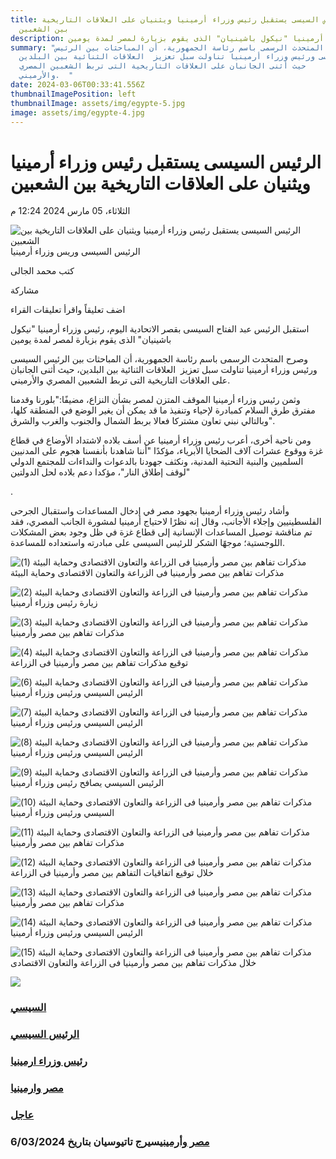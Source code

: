 ```yaml
---
title: الرئيس السيسى يستقبل رئيس وزراء أرمينيا ويثنيان على العلاقات التاريخية
  بين الشعبين
description: رئيس وزراء أرمينيا "نيكول باشينيان" الذى يقوم بزيارة لمصر لمدة يومين.
summary: "وصرح المتحدث الرسمى باسم رئاسة الجمهورية، أن المباحثات بين الرئيس
  السيسى ورئيس وزراء أرمينيا تناولت سبل تعزيز  العلاقات الثنائية بين البلدين،
  حيث أثنى الجانبان على العلاقات التاريخية التى تربط الشعبين المصري
  والأرميني.  "
date: 2024-03-06T00:33:41.556Z
thumbnailImagePosition: left
thumbnailImage: assets/img/egypte-5.jpg
image: assets/img/egypte-4.jpg
---
```

<!--StartFragment-->

# الرئيس السيسى يستقبل رئيس وزراء أرمينيا ويثنيان على العلاقات التاريخية بين الشعبين

الثلاثاء، 05 مارس 2024 12:24 م

![الرئيس السيسى يستقبل رئيس وزراء أرمينيا ويثنيان على العلاقات التاريخية بين الشعبين](https://img.youm7.com/large/20240305042809289.jpg "الرئيس السيسى يستقبل رئيس وزراء أرمينيا ويثنيان على العلاقات التاريخية بين الشعبين")الرئيس السيسى وريس وزراء أرمينيا

كتب محمد الجالى

مشاركة

اضف تعليقاً واقرأ تعليقات القراء

استقبل الرئيس عبد الفتاح السيسى بقصر الاتحادية اليوم، رئيس وزراء أرمينيا "نيكول باشينيان" الذى يقوم بزيارة لمصر لمدة يومين

[](https://vidverto.io/)

وصرح المتحدث الرسمى باسم رئاسة الجمهورية، أن المباحثات بين الرئيس السيسى ورئيس وزراء أرمينيا تناولت سبل تعزيز  العلاقات الثنائية بين البلدين، حيث أثنى الجانبان على العلاقات التاريخية التى تربط الشعبين المصري والأرميني.

وثمن رئيس وزراء أرمينيا الموقف المتزن لمصر بشأن النزاع، مضيفًا:"بلورنا وقدمنا مفترق طرق السلام كمبادرة لإحياء وتنفيذ ما قد يمكن أن يغير الوضع في المنطقة كلها، وبالتالي نبني تعاون مشتركا فعالا بربط الشمال والجنوب والغرب والشرق".

ومن ناحية أخرى، أعرب رئيس وزراء أرمينيا عن أسف بلاده لاشتداد الأوضاع في قطاع غزة ووقوع عشرات آلاف الضحايا الأبرياء، مؤكدًا "أننا شاهدنا بأنفسنا هجوم على المدنيين السلميين والبنية التحتية المدنية، ونكثف جهودنا بالدعوات والنداءات للمجتمع الدولي لوقف إطلاق النار"، مؤكدا دعم بلاده لحل الدولتين"

.

وأشاد رئيس وزراء أرمينيا بجهود مصر في إدخال المساعدات واستقبال الجرحى الفلسطينيين وإجلاء الأجانب، وقال إنه نظرًا لاحتياج أرمينيا لمشورة الجانب المصري، فقد تم مناقشة توصيل المساعدات الإنسانية إلى قطاع غزة في ظل وجود بعض المشكلات اللوجستية؛ موجهًا الشكر للرئيس السيسى على مبادرته واستعداده للمساعدة.

![مذكرات تفاهم بين مصر وأرمينيا فى الزراعة والتعاون الاقتصادى وحماية البيئة (1)](https://img.youm7.com/ArticleImgs/2024/3/5/41025-%D9%85%D8%B0%D9%83%D8%B1%D8%A7%D8%AA-%D8%AA%D9%81%D8%A7%D9%87%D9%85-%D8%A8%D9%8A%D9%86-%D9%85%D8%B5%D8%B1-%D9%88%D8%A3%D8%B1%D9%85%D9%8A%D9%86%D9%8A%D8%A7-%D9%81%D9%89-%D8%A7%D9%84%D8%B2%D8%B1%D8%A7%D8%B9%D8%A9-%D9%88%D8%A7%D9%84%D8%AA%D8%B9%D8%A7%D9%88%D9%86-%D8%A7%D9%84%D8%A7%D9%82%D8%AA%D8%B5%D8%A7%D8%AF%D9%89-%D9%88%D8%AD%D9%85%D8%A7%D9%8A%D8%A9-%D8%A7%D9%84%D8%A8%D9%8A%D8%A6%D8%A9-(1).jpg "مذكرات تفاهم بين مصر وأرمينيا فى الزراعة والتعاون الاقتصادى وحماية البيئة (1)")مذكرات تفاهم بين مصر وأرمينيا فى الزراعة والتعاون الاقتصادى وحماية البيئة

![مذكرات تفاهم بين مصر وأرمينيا فى الزراعة والتعاون الاقتصادى وحماية البيئة (2)](https://img.youm7.com/ArticleImgs/2024/3/5/62877-%D9%85%D8%B0%D9%83%D8%B1%D8%A7%D8%AA-%D8%AA%D9%81%D8%A7%D9%87%D9%85-%D8%A8%D9%8A%D9%86-%D9%85%D8%B5%D8%B1-%D9%88%D8%A3%D8%B1%D9%85%D9%8A%D9%86%D9%8A%D8%A7-%D9%81%D9%89-%D8%A7%D9%84%D8%B2%D8%B1%D8%A7%D8%B9%D8%A9-%D9%88%D8%A7%D9%84%D8%AA%D8%B9%D8%A7%D9%88%D9%86-%D8%A7%D9%84%D8%A7%D9%82%D8%AA%D8%B5%D8%A7%D8%AF%D9%89-%D9%88%D8%AD%D9%85%D8%A7%D9%8A%D8%A9-%D8%A7%D9%84%D8%A8%D9%8A%D8%A6%D8%A9-(2).jpg "مذكرات تفاهم بين مصر وأرمينيا فى الزراعة والتعاون الاقتصادى وحماية البيئة (2)")زيارة رئيس وزراء أرمينيا

![مذكرات تفاهم بين مصر وأرمينيا فى الزراعة والتعاون الاقتصادى وحماية البيئة (3)](https://img.youm7.com/ArticleImgs/2024/3/5/48047-%D9%85%D8%B0%D9%83%D8%B1%D8%A7%D8%AA-%D8%AA%D9%81%D8%A7%D9%87%D9%85-%D8%A8%D9%8A%D9%86-%D9%85%D8%B5%D8%B1-%D9%88%D8%A3%D8%B1%D9%85%D9%8A%D9%86%D9%8A%D8%A7-%D9%81%D9%89-%D8%A7%D9%84%D8%B2%D8%B1%D8%A7%D8%B9%D8%A9-%D9%88%D8%A7%D9%84%D8%AA%D8%B9%D8%A7%D9%88%D9%86-%D8%A7%D9%84%D8%A7%D9%82%D8%AA%D8%B5%D8%A7%D8%AF%D9%89-%D9%88%D8%AD%D9%85%D8%A7%D9%8A%D8%A9-%D8%A7%D9%84%D8%A8%D9%8A%D8%A6%D8%A9-(3).jpg "مذكرات تفاهم بين مصر وأرمينيا فى الزراعة والتعاون الاقتصادى وحماية البيئة (3)")مذكرات تفاهم بين مصر وأرمينيا

![مذكرات تفاهم بين مصر وأرمينيا فى الزراعة والتعاون الاقتصادى وحماية البيئة (4)](https://img.youm7.com/ArticleImgs/2024/3/5/55110-%D9%85%D8%B0%D9%83%D8%B1%D8%A7%D8%AA-%D8%AA%D9%81%D8%A7%D9%87%D9%85-%D8%A8%D9%8A%D9%86-%D9%85%D8%B5%D8%B1-%D9%88%D8%A3%D8%B1%D9%85%D9%8A%D9%86%D9%8A%D8%A7-%D9%81%D9%89-%D8%A7%D9%84%D8%B2%D8%B1%D8%A7%D8%B9%D8%A9-%D9%88%D8%A7%D9%84%D8%AA%D8%B9%D8%A7%D9%88%D9%86-%D8%A7%D9%84%D8%A7%D9%82%D8%AA%D8%B5%D8%A7%D8%AF%D9%89-%D9%88%D8%AD%D9%85%D8%A7%D9%8A%D8%A9-%D8%A7%D9%84%D8%A8%D9%8A%D8%A6%D8%A9-(4).jpg "مذكرات تفاهم بين مصر وأرمينيا فى الزراعة والتعاون الاقتصادى وحماية البيئة (4)")توقيع مذكرات تفاهم بين مصر وأرمينيا فى الزراعة 

![مذكرات تفاهم بين مصر وأرمينيا فى الزراعة والتعاون الاقتصادى وحماية البيئة (6)](https://img.youm7.com/ArticleImgs/2024/3/5/73475-%D9%85%D8%B0%D9%83%D8%B1%D8%A7%D8%AA-%D8%AA%D9%81%D8%A7%D9%87%D9%85-%D8%A8%D9%8A%D9%86-%D9%85%D8%B5%D8%B1-%D9%88%D8%A3%D8%B1%D9%85%D9%8A%D9%86%D9%8A%D8%A7-%D9%81%D9%89-%D8%A7%D9%84%D8%B2%D8%B1%D8%A7%D8%B9%D8%A9-%D9%88%D8%A7%D9%84%D8%AA%D8%B9%D8%A7%D9%88%D9%86-%D8%A7%D9%84%D8%A7%D9%82%D8%AA%D8%B5%D8%A7%D8%AF%D9%89-%D9%88%D8%AD%D9%85%D8%A7%D9%8A%D8%A9-%D8%A7%D9%84%D8%A8%D9%8A%D8%A6%D8%A9-(6).jpg "مذكرات تفاهم بين مصر وأرمينيا فى الزراعة والتعاون الاقتصادى وحماية البيئة (6)")الرئيس السيسي ورئيس وزراء أرمينيا

![مذكرات تفاهم بين مصر وأرمينيا فى الزراعة والتعاون الاقتصادى وحماية البيئة (7)](https://img.youm7.com/ArticleImgs/2024/3/5/104974-%D9%85%D8%B0%D9%83%D8%B1%D8%A7%D8%AA-%D8%AA%D9%81%D8%A7%D9%87%D9%85-%D8%A8%D9%8A%D9%86-%D9%85%D8%B5%D8%B1-%D9%88%D8%A3%D8%B1%D9%85%D9%8A%D9%86%D9%8A%D8%A7-%D9%81%D9%89-%D8%A7%D9%84%D8%B2%D8%B1%D8%A7%D8%B9%D8%A9-%D9%88%D8%A7%D9%84%D8%AA%D8%B9%D8%A7%D9%88%D9%86-%D8%A7%D9%84%D8%A7%D9%82%D8%AA%D8%B5%D8%A7%D8%AF%D9%89-%D9%88%D8%AD%D9%85%D8%A7%D9%8A%D8%A9-%D8%A7%D9%84%D8%A8%D9%8A%D8%A6%D8%A9-(7).jpg "مذكرات تفاهم بين مصر وأرمينيا فى الزراعة والتعاون الاقتصادى وحماية البيئة (7)")الرئيس السيسي ورئيس وزراء أرمينيا

![مذكرات تفاهم بين مصر وأرمينيا فى الزراعة والتعاون الاقتصادى وحماية البيئة (8)](https://img.youm7.com/ArticleImgs/2024/3/5/115926-%D9%85%D8%B0%D9%83%D8%B1%D8%A7%D8%AA-%D8%AA%D9%81%D8%A7%D9%87%D9%85-%D8%A8%D9%8A%D9%86-%D9%85%D8%B5%D8%B1-%D9%88%D8%A3%D8%B1%D9%85%D9%8A%D9%86%D9%8A%D8%A7-%D9%81%D9%89-%D8%A7%D9%84%D8%B2%D8%B1%D8%A7%D8%B9%D8%A9-%D9%88%D8%A7%D9%84%D8%AA%D8%B9%D8%A7%D9%88%D9%86-%D8%A7%D9%84%D8%A7%D9%82%D8%AA%D8%B5%D8%A7%D8%AF%D9%89-%D9%88%D8%AD%D9%85%D8%A7%D9%8A%D8%A9-%D8%A7%D9%84%D8%A8%D9%8A%D8%A6%D8%A9-(8).jpg "مذكرات تفاهم بين مصر وأرمينيا فى الزراعة والتعاون الاقتصادى وحماية البيئة (8)")الرئيس السيسي ورئيس وزراء أرمينيا

![مذكرات تفاهم بين مصر وأرمينيا فى الزراعة والتعاون الاقتصادى وحماية البيئة (9)](https://img.youm7.com/ArticleImgs/2024/3/5/70444-%D9%85%D8%B0%D9%83%D8%B1%D8%A7%D8%AA-%D8%AA%D9%81%D8%A7%D9%87%D9%85-%D8%A8%D9%8A%D9%86-%D9%85%D8%B5%D8%B1-%D9%88%D8%A3%D8%B1%D9%85%D9%8A%D9%86%D9%8A%D8%A7-%D9%81%D9%89-%D8%A7%D9%84%D8%B2%D8%B1%D8%A7%D8%B9%D8%A9-%D9%88%D8%A7%D9%84%D8%AA%D8%B9%D8%A7%D9%88%D9%86-%D8%A7%D9%84%D8%A7%D9%82%D8%AA%D8%B5%D8%A7%D8%AF%D9%89-%D9%88%D8%AD%D9%85%D8%A7%D9%8A%D8%A9-%D8%A7%D9%84%D8%A8%D9%8A%D8%A6%D8%A9-(9).jpg "مذكرات تفاهم بين مصر وأرمينيا فى الزراعة والتعاون الاقتصادى وحماية البيئة (9)")الرئيس السيسي يصافح رئيس وزراء أرمينيا

![مذكرات تفاهم بين مصر وأرمينيا فى الزراعة والتعاون الاقتصادى وحماية البيئة (10)](https://img.youm7.com/ArticleImgs/2024/3/5/78011-%D9%85%D8%B0%D9%83%D8%B1%D8%A7%D8%AA-%D8%AA%D9%81%D8%A7%D9%87%D9%85-%D8%A8%D9%8A%D9%86-%D9%85%D8%B5%D8%B1-%D9%88%D8%A3%D8%B1%D9%85%D9%8A%D9%86%D9%8A%D8%A7-%D9%81%D9%89-%D8%A7%D9%84%D8%B2%D8%B1%D8%A7%D8%B9%D8%A9-%D9%88%D8%A7%D9%84%D8%AA%D8%B9%D8%A7%D9%88%D9%86-%D8%A7%D9%84%D8%A7%D9%82%D8%AA%D8%B5%D8%A7%D8%AF%D9%89-%D9%88%D8%AD%D9%85%D8%A7%D9%8A%D8%A9-%D8%A7%D9%84%D8%A8%D9%8A%D8%A6%D8%A9-(10).jpg "مذكرات تفاهم بين مصر وأرمينيا فى الزراعة والتعاون الاقتصادى وحماية البيئة (10)")السيسي ورئيس وزراء أرمينيا

![مذكرات تفاهم بين مصر وأرمينيا فى الزراعة والتعاون الاقتصادى وحماية البيئة (11)](https://img.youm7.com/ArticleImgs/2024/3/5/52686-%D9%85%D8%B0%D9%83%D8%B1%D8%A7%D8%AA-%D8%AA%D9%81%D8%A7%D9%87%D9%85-%D8%A8%D9%8A%D9%86-%D9%85%D8%B5%D8%B1-%D9%88%D8%A3%D8%B1%D9%85%D9%8A%D9%86%D9%8A%D8%A7-%D9%81%D9%89-%D8%A7%D9%84%D8%B2%D8%B1%D8%A7%D8%B9%D8%A9-%D9%88%D8%A7%D9%84%D8%AA%D8%B9%D8%A7%D9%88%D9%86-%D8%A7%D9%84%D8%A7%D9%82%D8%AA%D8%B5%D8%A7%D8%AF%D9%89-%D9%88%D8%AD%D9%85%D8%A7%D9%8A%D8%A9-%D8%A7%D9%84%D8%A8%D9%8A%D8%A6%D8%A9-(11).jpg "مذكرات تفاهم بين مصر وأرمينيا فى الزراعة والتعاون الاقتصادى وحماية البيئة (11)")مذكرات تفاهم بين مصر وأرمينيا 

![مذكرات تفاهم بين مصر وأرمينيا فى الزراعة والتعاون الاقتصادى وحماية البيئة (12)](https://img.youm7.com/ArticleImgs/2024/3/5/58340-%D9%85%D8%B0%D9%83%D8%B1%D8%A7%D8%AA-%D8%AA%D9%81%D8%A7%D9%87%D9%85-%D8%A8%D9%8A%D9%86-%D9%85%D8%B5%D8%B1-%D9%88%D8%A3%D8%B1%D9%85%D9%8A%D9%86%D9%8A%D8%A7-%D9%81%D9%89-%D8%A7%D9%84%D8%B2%D8%B1%D8%A7%D8%B9%D8%A9-%D9%88%D8%A7%D9%84%D8%AA%D8%B9%D8%A7%D9%88%D9%86-%D8%A7%D9%84%D8%A7%D9%82%D8%AA%D8%B5%D8%A7%D8%AF%D9%89-%D9%88%D8%AD%D9%85%D8%A7%D9%8A%D8%A9-%D8%A7%D9%84%D8%A8%D9%8A%D8%A6%D8%A9-(12).jpg "مذكرات تفاهم بين مصر وأرمينيا فى الزراعة والتعاون الاقتصادى وحماية البيئة (12)")خلال توقيع اتفاقيات التفاهم بين مصر وأرمينيا فى الزراعة

![مذكرات تفاهم بين مصر وأرمينيا فى الزراعة والتعاون الاقتصادى وحماية البيئة (13)](https://img.youm7.com/ArticleImgs/2024/3/5/59282-%D9%85%D8%B0%D9%83%D8%B1%D8%A7%D8%AA-%D8%AA%D9%81%D8%A7%D9%87%D9%85-%D8%A8%D9%8A%D9%86-%D9%85%D8%B5%D8%B1-%D9%88%D8%A3%D8%B1%D9%85%D9%8A%D9%86%D9%8A%D8%A7-%D9%81%D9%89-%D8%A7%D9%84%D8%B2%D8%B1%D8%A7%D8%B9%D8%A9-%D9%88%D8%A7%D9%84%D8%AA%D8%B9%D8%A7%D9%88%D9%86-%D8%A7%D9%84%D8%A7%D9%82%D8%AA%D8%B5%D8%A7%D8%AF%D9%89-%D9%88%D8%AD%D9%85%D8%A7%D9%8A%D8%A9-%D8%A7%D9%84%D8%A8%D9%8A%D8%A6%D8%A9-(13).jpg "مذكرات تفاهم بين مصر وأرمينيا فى الزراعة والتعاون الاقتصادى وحماية البيئة (13)")مذكرات تفاهم بين مصر وأرمينيا

![مذكرات تفاهم بين مصر وأرمينيا فى الزراعة والتعاون الاقتصادى وحماية البيئة (14)](https://img.youm7.com/ArticleImgs/2024/3/5/63916-%D9%85%D8%B0%D9%83%D8%B1%D8%A7%D8%AA-%D8%AA%D9%81%D8%A7%D9%87%D9%85-%D8%A8%D9%8A%D9%86-%D9%85%D8%B5%D8%B1-%D9%88%D8%A3%D8%B1%D9%85%D9%8A%D9%86%D9%8A%D8%A7-%D9%81%D9%89-%D8%A7%D9%84%D8%B2%D8%B1%D8%A7%D8%B9%D8%A9-%D9%88%D8%A7%D9%84%D8%AA%D8%B9%D8%A7%D9%88%D9%86-%D8%A7%D9%84%D8%A7%D9%82%D8%AA%D8%B5%D8%A7%D8%AF%D9%89-%D9%88%D8%AD%D9%85%D8%A7%D9%8A%D8%A9-%D8%A7%D9%84%D8%A8%D9%8A%D8%A6%D8%A9-(14).jpg "مذكرات تفاهم بين مصر وأرمينيا فى الزراعة والتعاون الاقتصادى وحماية البيئة (14)")الرئيس السيسي ورئيس وزراء أرمينيا

![مذكرات تفاهم بين مصر وأرمينيا فى الزراعة والتعاون الاقتصادى وحماية البيئة (15)](https://img.youm7.com/ArticleImgs/2024/3/5/57530-%D9%85%D8%B0%D9%83%D8%B1%D8%A7%D8%AA-%D8%AA%D9%81%D8%A7%D9%87%D9%85-%D8%A8%D9%8A%D9%86-%D9%85%D8%B5%D8%B1-%D9%88%D8%A3%D8%B1%D9%85%D9%8A%D9%86%D9%8A%D8%A7-%D9%81%D9%89-%D8%A7%D9%84%D8%B2%D8%B1%D8%A7%D8%B9%D8%A9-%D9%88%D8%A7%D9%84%D8%AA%D8%B9%D8%A7%D9%88%D9%86-%D8%A7%D9%84%D8%A7%D9%82%D8%AA%D8%B5%D8%A7%D8%AF%D9%89-%D9%88%D8%AD%D9%85%D8%A7%D9%8A%D8%A9-%D8%A7%D9%84%D8%A8%D9%8A%D8%A6%D8%A9-(15).jpg "مذكرات تفاهم بين مصر وأرمينيا فى الزراعة والتعاون الاقتصادى وحماية البيئة (15)")خلال مذكرات تفاهم بين مصر وأرمينيا فى الزراعة والتعاون الاقتصادى

![](https://www.youm7.com/images/tagNewNew.png?2)

### [السيسي](https://www.youm7.com/Tags/Index?id=14906&tag=%D8%A7%D9%84%D8%B3%D9%8A%D8%B3%D9%8A)

### [الرئيس السيسي](https://www.youm7.com/Tags/Index?id=32260&tag=%D8%A7%D9%84%D8%B1%D8%A6%D9%8A%D8%B3-%D8%A7%D9%84%D8%B3%D9%8A%D8%B3%D9%8A)

### [رئيس وزراء ارمينيا](https://www.youm7.com/Tags/Index?id=838312&tag=%D8%B1%D8%A6%D9%8A%D8%B3-%D9%88%D8%B2%D8%B1%D8%A7%D8%A1-%D8%A7%D8%B1%D9%85%D9%8A%D9%86%D9%8A%D8%A7)

### [مصر وارمينيا](https://www.youm7.com/Tags/Index?id=2944059&tag=%D9%85%D8%B5%D8%B1-%D9%88%D8%A7%D8%B1%D9%85%D9%8A%D9%86%D9%8A%D8%A7)

### [عاجل](https://www.youm7.com/Tags/Index?id=11439&tag=%D8%B9%D8%A7%D8%AC%D9%84)

### [مصر وأرميني](https://www.youm7.com/Tags/Index?id=1555415&tag=%D9%85%D8%B5%D8%B1-%D9%88%D8%A3%D8%B1%D9%85%D9%8A%D9%86%D9%8A%D8%A7)سيرج تاتيوسيان بتاريخ 6/03/2024